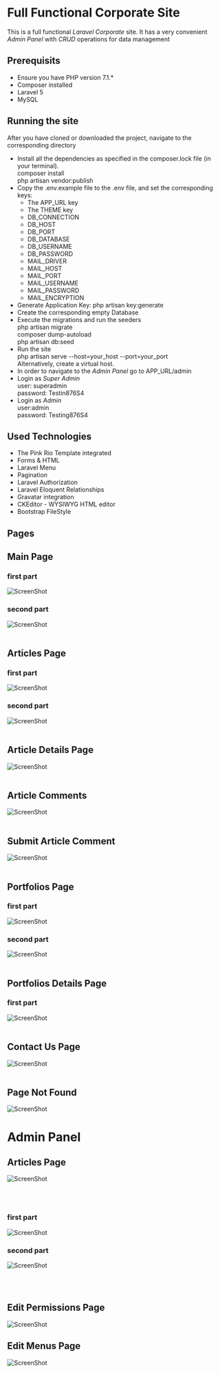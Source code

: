 # Full Functional Corporate Site
This is a full functional <i>Laravel Corporate</i> site. It has a very convenient <i>Admin 
Panel</i> with <i>CRUD</i> operations for data management

## Prerequisits
<ul>
  <li>Ensure you have PHP version 7.1.*</li>
  <li>Composer installed</li>
  <li>Laravel 5</li>
  <li>MySQL</li>
</ul>


## Running the site
After you have cloned or downloaded the project, navigate to the corresponding directory
<ul>
  <li>
       Install all the dependencies as specified in the composer.lock file (in your terminal). <br/>
       composer install <br/>
       php artisan vendor:publish
  </li>
  <li>
      Copy the .env.example file to the .env file, and set the corresponding keys:
      <ul>
         <li>The APP_URL key</li>
         <li>The THEME key</li>
         <li>DB_CONNECTION</li>
         <li>DB_HOST</li>
         <li>DB_PORT</li>
         <li>DB_DATABASE</li>
         <li>DB_USERNAME</li>
         <li>DB_PASSWORD</li>
         <li>MAIL_DRIVER</li>
         <li>MAIL_HOST</li>
         <li>MAIL_PORT</li>
         <li>MAIL_USERNAME</li>
         <li>MAIL_PASSWORD</li>
         <li>MAIL_ENCRYPTION</li>
      </ul>
  </li>
  <li>Generate Application Key: php artisan key:generate</li>
  <li>Create the corresponding empty Database</li>
  <li>
     Execute the migrations and run the seeders <br/> 
     php artisan migrate <br/>
     composer dump-autoload <br/>
     php artisan db:seed <br/>
  </li>
   <li>
        Run the site <br/>
        php artisan serve --host=your_host --port=your_port <br/> 
        Alternatively, create a virtual host. <br/>
    </li>
  <li>In order to navigate to the <i>Admin Panel</i> go to APP_URL/admin </li>
  <li>Login as <i>Super Admin</i> <br/> user: superadmin <br/> password: Testin876S4</li>
  <li>Login as <i>Admin</i> <br/> user:admin <br/> password: Testing876S4 </li>
</ul>

## Used Technologies
<ul>
  <li>The Pink Rio Template integrated</i>
  <li>Forms & HTML</li>
  <li>Laravel Menu</li>
  <li>Pagination</li>
  <li>Laravel Authorization</li>
  <li>Laravel Eloquent Relationships</li>
  <li>Gravatar integration</li>
  <li>CKEditor - WYSIWYG HTML editor</li>
  <li>Bootstrap FileStyle</li>
</ul>


## Pages
## Main Page 
   ### first part
![ScreenShot](https://i.imgur.com/8f4kj37.png)
 <br/> 
  ### second part
![ScreenShot](https://i.imgur.com/eUPQQ7T.png) 
<br/> <br/>

 ## Articles Page 
   ### first part
![ScreenShot](https://i.imgur.com/XegKJGC.png)
 <br/>
   ### second part
![ScreenShot](https://i.imgur.com/9MCGX2q.png)
 <br/> <br/>
 ## Article Details Page
  
![ScreenShot](https://i.imgur.com/omYJ1Am.png)
 <br/> <br/>


## Article Comments
![ScreenShot](https://i.imgur.com/cVV3PJQ.png)
 <br/> <br/>
 ## Submit Article Comment
![ScreenShot](https://i.imgur.com/mHGspew.png)
 <br/> <br/>


## Portfolios Page
  ### first part
![ScreenShot](https://i.imgur.com/5P4fAIO.png)
 <br/> 
  ### second part
![ScreenShot](https://i.imgur.com/hH8OnCw.png)
 <br/> <br/>
 
  ## Portfolios Details Page
   ### first part 
 ![ScreenShot](https://i.imgur.com/UzKrLMN.png)
  <br/> <br/>
 
## Contact Us Page
![ScreenShot](https://i.imgur.com/8gWK7Tc.png)
 <br/> <br/>
## Page Not Found 
![ScreenShot](https://i.imgur.com/STeVldk.png)

# Admin Panel
 ## Articles Page
![ScreenShot](https://i.imgur.com/QzlhfYb.png)

<br/><br/>
 ### first part
![ScreenShot](https://i.imgur.com/WnEL6aX.png)
 
 ### second part
![ScreenShot](https://i.imgur.com/u6RSaEk.png)
 
 
 <br/> <br/>
 
 ## Edit Permissions Page
 ![ScreenShot](https://i.imgur.com/nMcjWTD.png)
 
 ## Edit Menus Page
 ![ScreenShot](https://i.imgur.com/EtQORDg.png)
